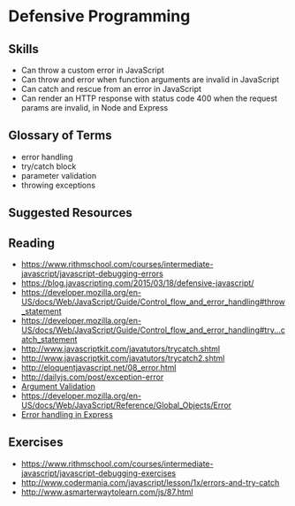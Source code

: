 # Defensive Programming

## Skills

- Can throw a custom error in JavaScript
- Can throw and error when function arguments are invalid in JavaScript
- Can catch and rescue from an error in JavaScript
- Can render an HTTP response with status code 400 when the request params are invalid, in Node and Express

## Glossary of Terms

- error handling
- try/catch block
- parameter validation
- throwing exceptions

## Suggested Resources

## Reading

- https://www.rithmschool.com/courses/intermediate-javascript/javascript-debugging-errors
- https://blog.javascripting.com/2015/03/18/defensive-javascript/
- https://developer.mozilla.org/en-US/docs/Web/JavaScript/Guide/Control_flow_and_error_handling#throw_statement
- https://developer.mozilla.org/en-US/docs/Web/JavaScript/Guide/Control_flow_and_error_handling#try...catch_statement
- http://www.javascriptkit.com/javatutors/trycatch.shtml
- http://www.javascriptkit.com/javatutors/trycatch2.shtml
- http://eloquentjavascript.net/08_error.html
- http://dailyjs.com/post/exception-error
- [Argument Validation](https://blog.kevinchisholm.com/functions-javascript/validating-javascript-function-arguments/)
- https://developer.mozilla.org/en-US/docs/Web/JavaScript/Reference/Global_Objects/Error
- [Error handling in Express](https://webapplog.com/error-handling-and-running-an-express-js-app/)


## Exercises

- https://www.rithmschool.com/courses/intermediate-javascript/javascript-debugging-exercises
- http://www.codermania.com/javascript/lesson/1x/errors-and-try-catch
- http://www.asmarterwaytolearn.com/js/87.html
